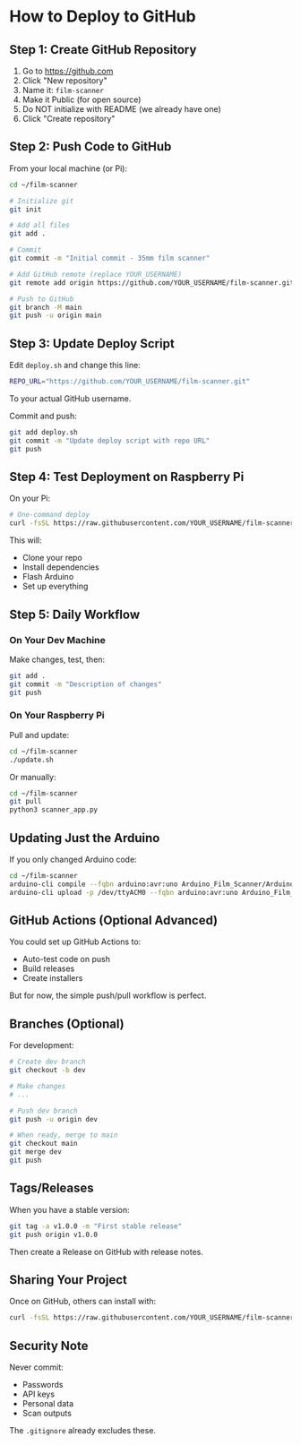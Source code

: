 # How to Deploy to GitHub

## Step 1: Create GitHub Repository

1. Go to https://github.com
2. Click "New repository"
3. Name it: `film-scanner`
4. Make it Public (for open source)
5. Do NOT initialize with README (we already have one)
6. Click "Create repository"

## Step 2: Push Code to GitHub

From your local machine (or Pi):

```bash
cd ~/film-scanner

# Initialize git
git init

# Add all files
git add .

# Commit
git commit -m "Initial commit - 35mm film scanner"

# Add GitHub remote (replace YOUR_USERNAME)
git remote add origin https://github.com/YOUR_USERNAME/film-scanner.git

# Push to GitHub
git branch -M main
git push -u origin main
```

## Step 3: Update Deploy Script

Edit `deploy.sh` and change this line:
```bash
REPO_URL="https://github.com/YOUR_USERNAME/film-scanner.git"
```

To your actual GitHub username.

Commit and push:
```bash
git add deploy.sh
git commit -m "Update deploy script with repo URL"
git push
```

## Step 4: Test Deployment on Raspberry Pi

On your Pi:

```bash
# One-command deploy
curl -fsSL https://raw.githubusercontent.com/YOUR_USERNAME/film-scanner/main/deploy.sh | bash
```

This will:
- Clone your repo
- Install dependencies
- Flash Arduino
- Set up everything

## Step 5: Daily Workflow

### On Your Dev Machine

Make changes, test, then:
```bash
git add .
git commit -m "Description of changes"
git push
```

### On Your Raspberry Pi

Pull and update:
```bash
cd ~/film-scanner
./update.sh
```

Or manually:
```bash
cd ~/film-scanner
git pull
python3 scanner_app.py
```

## Updating Just the Arduino

If you only changed Arduino code:

```bash
cd ~/film-scanner
arduino-cli compile --fqbn arduino:avr:uno Arduino_Film_Scanner/Arduino_Film_Scanner.ino
arduino-cli upload -p /dev/ttyACM0 --fqbn arduino:avr:uno Arduino_Film_Scanner/Arduino_Film_Scanner.ino
```

## GitHub Actions (Optional Advanced)

You could set up GitHub Actions to:
- Auto-test code on push
- Build releases
- Create installers

But for now, the simple push/pull workflow is perfect.

## Branches (Optional)

For development:
```bash
# Create dev branch
git checkout -b dev

# Make changes
# ...

# Push dev branch
git push -u origin dev

# When ready, merge to main
git checkout main
git merge dev
git push
```

## Tags/Releases

When you have a stable version:
```bash
git tag -a v1.0.0 -m "First stable release"
git push origin v1.0.0
```

Then create a Release on GitHub with release notes.

## Sharing Your Project

Once on GitHub, others can install with:
```bash
curl -fsSL https://raw.githubusercontent.com/YOUR_USERNAME/film-scanner/main/deploy.sh | bash
```

## Security Note

Never commit:
- Passwords
- API keys
- Personal data
- Scan outputs

The `.gitignore` already excludes these.
